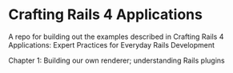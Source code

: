 # Crafting Rails 4 Applications

A repo for building out the examples described in Crafting Rails 4 Applications:
Expert Practices for Everyday Rails Development

Chapter 1: Building our own renderer; understanding Rails plugins
